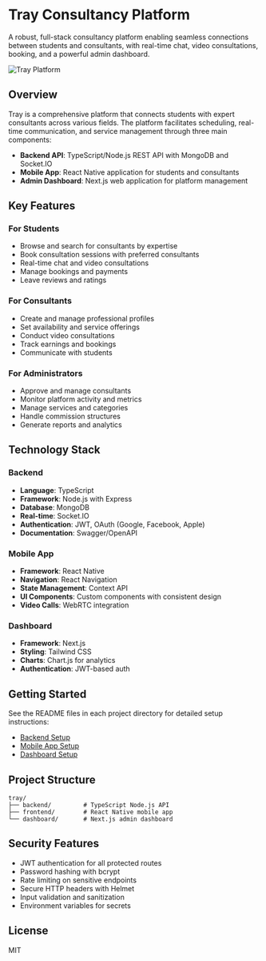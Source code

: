 # Tray Consultancy Platform

A robust, full-stack consultancy platform enabling seamless connections between students and consultants, with real-time chat, video consultations, booking, and a powerful admin dashboard.

![Tray Platform](https://via.placeholder.com/800x400?text=Tray+Consultancy+Platform)

## Overview

Tray is a comprehensive platform that connects students with expert consultants across various fields. The platform facilitates scheduling, real-time communication, and service management through three main components:

- **Backend API**: TypeScript/Node.js REST API with MongoDB and Socket.IO
- **Mobile App**: React Native application for students and consultants
- **Admin Dashboard**: Next.js web application for platform management

## Key Features

### For Students
- Browse and search for consultants by expertise
- Book consultation sessions with preferred consultants
- Real-time chat and video consultations
- Manage bookings and payments
- Leave reviews and ratings

### For Consultants
- Create and manage professional profiles
- Set availability and service offerings
- Conduct video consultations
- Track earnings and bookings
- Communicate with students

### For Administrators
- Approve and manage consultants
- Monitor platform activity and metrics
- Manage services and categories
- Handle commission structures
- Generate reports and analytics

## Technology Stack

### Backend
- **Language**: TypeScript
- **Framework**: Node.js with Express
- **Database**: MongoDB
- **Real-time**: Socket.IO
- **Authentication**: JWT, OAuth (Google, Facebook, Apple)
- **Documentation**: Swagger/OpenAPI

### Mobile App
- **Framework**: React Native
- **Navigation**: React Navigation
- **State Management**: Context API
- **UI Components**: Custom components with consistent design
- **Video Calls**: WebRTC integration

### Dashboard
- **Framework**: Next.js
- **Styling**: Tailwind CSS
- **Charts**: Chart.js for analytics
- **Authentication**: JWT-based auth

## Getting Started

See the README files in each project directory for detailed setup instructions:

- [Backend Setup](./backend/README.md)
- [Mobile App Setup](./frontend/README.md)
- [Dashboard Setup](./dashboard/README.md)

## Project Structure

```
tray/
├── backend/         # TypeScript Node.js API
├── frontend/        # React Native mobile app
└── dashboard/       # Next.js admin dashboard
```

## Security Features

- JWT authentication for all protected routes
- Password hashing with bcrypt
- Rate limiting on sensitive endpoints
- Secure HTTP headers with Helmet
- Input validation and sanitization
- Environment variables for secrets

## License

MIT